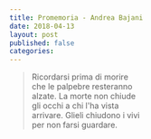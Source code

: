 ```yaml
---
title: Promemoria - Andrea Bajani
date: 2018-04-13
layout: post
published: false
categories: 
---
```


> Ricordarsi prima di morire<br>
che le palpebre resteranno<br>
alzate. La morte non chiude<br>
gli occhi a chi l'ha vista<br>
arrivare. Glieli chiudono i vivi<br>
per non farsi guardare.<br>